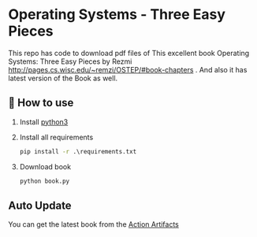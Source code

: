 # Operating Systems - Three Easy Pieces

This repo has code to download pdf files of This excellent book Operating Systems: Three Easy Pieces by Rezmi
http://pages.cs.wisc.edu/~remzi/OSTEP/#book-chapters . And also it has latest version of the Book as well.

## 🧐 How to use

1. Install [python3](https://www.python.org/downloads/)
2. Install all requirements

   ```cmd
   pip install -r .\requirements.txt
   ```

3. Download book

    ```cmd
    python book.py
    ```

## Auto Update

You can get the latest book from the [Action Artifacts](https://github.com/wwyf/operating-systems-three-easy-pieces/actions)